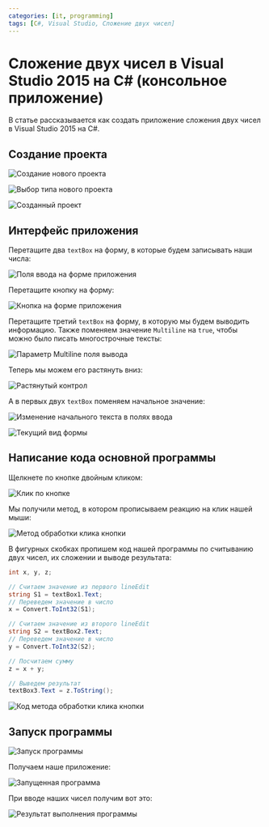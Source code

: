 ```yaml
---
categories: [it, programming]
tags: [C#, Visual Studio, Сложение двух чисел]
---
```


# Сложение двух чисел в Visual Studio 2015 на C# (консольное приложение)

В статье рассказывается как создать приложение сложения двух чисел в Visual Studio 2015 на C#.

## Создание проекта

![Создание нового проекта](img/new-project_01.png)

![Выбор типа нового проекта](img/new-project_02.png)

![Созданный проект](img/new-project_03.png)

## Интерфейс приложения

Перетащите два `textBox` на форму, в которые будем записывать наши числа:

![Поля ввода на форме приложения](img/controls_01.png)

Перетащите кнопку на форму:

![Кнопка на форме приложения](img/controls_02.png)

Перетащите третий `textBox` на форму, в которую мы будем выводить информацию. Также поменяем значение `Multiline` на `true`, чтобы можно было писать многострочные тексты:

![Параметр Multiline поля вывода](img/controls_03.png)

Теперь мы можем его растянуть вниз:

![Растянутый контрол](img/controls_04.png)

А в первых двух `textBox` поменяем начальное значение:

![Изменение начального текста в полях ввода](img/controls_05.png)

![Текущий вид формы](img/controls_06.png)

## Написание кода основной программы

Щелкнете по кнопке двойным кликом:

![Клик по кнопке](img/button_01.png)

Мы получили метод, в котором прописываем реакцию на клик нашей мыши:

![Метод обработки клика кнопки](img/button_02.png)

В фигурных скобках пропишем код нашей программы по считыванию двух чисел, их сложении и выводе результата:

```cs
int x, y, z;

// Считаем значение из первого lineEdit
string S1 = textBox1.Text;
// Переведем значение в число
x = Convert.ToInt32(S1);

// Считаем значение из второго lineEdit
string S2 = textBox2.Text;
// Переведем значение в число
y = Convert.ToInt32(S2);

// Посчитаем сумму
z = x + y;

// Выведем результат
textBox3.Text = z.ToString();
```

![Код метода обработки клика кнопки](img/code.png)

## Запуск программы

![Запуск программы](img/run.png)

Получаем наше приложение:

![Запущенная программа](img/result_01.png)

При вводе наших чисел получим вот это:

![Результат выполнения программы](img/result_02.png)
